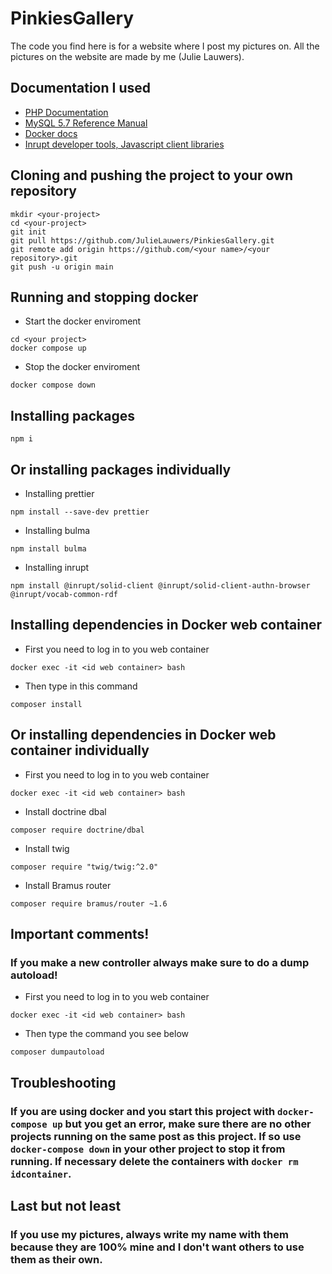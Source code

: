 # PinkiesGallery
The code you find here is for a website where I post my pictures on. All the pictures on the website are made by me (Julie Lauwers).

## Documentation I used
* [PHP Documentation](https://www.php.net/docs.php)
* [MySQL 5.7 Reference Manual](https://dev.mysql.com/doc/refman/5.7/en/)
* [Docker docs](https://docs.docker.com/)
* [Inrupt developer tools, Javascript client libraries](https://docs.inrupt.com/developer-tools/javascript/client-libraries/)


## Cloning and pushing the project to your own repository
```shell
mkdir <your-project>
cd <your-project>
git init
git pull https://github.com/JulieLauwers/PinkiesGallery.git
git remote add origin https://github.com/<your name>/<your repository>.git
git push -u origin main
```

## Running and stopping docker
* Start the docker enviroment
```shell
cd <your project>
docker compose up
```
* Stop the docker enviroment
```shell
docker compose down
```

## Installing packages
```shell
npm i
```
## Or installing packages individually
* Installing prettier
```shell
npm install --save-dev prettier
```
* Installing bulma
```shell
npm install bulma
```
* Installing inrupt
```shell
npm install @inrupt/solid-client @inrupt/solid-client-authn-browser @inrupt/vocab-common-rdf
```

## Installing dependencies in Docker web container
* First you need to log in to you web container
```shell
docker exec -it <id web container> bash
```
* Then type in this command
```shell
composer install
```
## Or installing dependencies in Docker web container individually
* First you need to log in to you web container
```shell
docker exec -it <id web container> bash
```
* Install doctrine dbal
```shell
composer require doctrine/dbal
```
* Install twig
```shell
composer require "twig/twig:^2.0"
```
* Install Bramus router
```shell
composer require bramus/router ~1.6
```

## Important comments!
### If you make a new controller always make sure to do a dump autoload!
* First you need to log in to you web container
```shell
docker exec -it <id web container> bash
```
* Then type the command you see below
```shell
composer dumpautoload
```


## Troubleshooting
### If you are using docker and you start this project with <code>docker-compose up</code> but you get an error, make sure there are no other projects running on the same post as this project. If so use <code>docker-compose down</code> in your other project to stop it from running. If necessary delete the containers with <code>docker rm idcontainer</code>.

## Last but not least
### If you use my pictures, always write my name with them because they are 100% mine and I don't want others to use them as their own.
